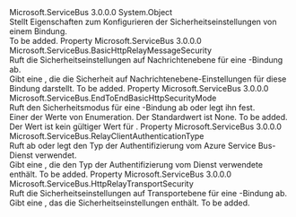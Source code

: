 <Type Name="BasicHttpRelaySecurity" FullName="Microsoft.ServiceBus.BasicHttpRelaySecurity">
  <TypeSignature Language="C#" Value="public sealed class BasicHttpRelaySecurity" />
  <TypeSignature Language="ILAsm" Value=".class public auto ansi sealed beforefieldinit BasicHttpRelaySecurity extends System.Object" />
  <TypeSignature Language="DocId" Value="T:Microsoft.ServiceBus.BasicHttpRelaySecurity" />
  <TypeSignature Language="VB.NET" Value="Public NotInheritable Class BasicHttpRelaySecurity" />
  <TypeSignature Language="F#" Value="type BasicHttpRelaySecurity = class" />
  <AssemblyInfo>
    <AssemblyName>Microsoft.ServiceBus</AssemblyName>
    <AssemblyVersion>3.0.0.0</AssemblyVersion>
  </AssemblyInfo>
  <Base>
    <BaseTypeName>System.Object</BaseTypeName>
  </Base>
  <Interfaces />
  <Docs>
    <summary>Stellt Eigenschaften zum Konfigurieren der Sicherheitseinstellungen von einem <see cref="T:Microsoft.ServiceBus.BasicHttpRelayBinding" /> Bindung.</summary>
    <remarks>To be added.</remarks>
  </Docs>
  <Members>
    <Member MemberName="Message">
      <MemberSignature Language="C#" Value="public Microsoft.ServiceBus.BasicHttpRelayMessageSecurity Message { get; }" />
      <MemberSignature Language="ILAsm" Value=".property instance class Microsoft.ServiceBus.BasicHttpRelayMessageSecurity Message" />
      <MemberSignature Language="DocId" Value="P:Microsoft.ServiceBus.BasicHttpRelaySecurity.Message" />
      <MemberSignature Language="VB.NET" Value="Public ReadOnly Property Message As BasicHttpRelayMessageSecurity" />
      <MemberSignature Language="F#" Value="member this.Message : Microsoft.ServiceBus.BasicHttpRelayMessageSecurity" Usage="Microsoft.ServiceBus.BasicHttpRelaySecurity.Message" />
      <MemberType>Property</MemberType>
      <AssemblyInfo>
        <AssemblyName>Microsoft.ServiceBus</AssemblyName>
        <AssemblyVersion>3.0.0.0</AssemblyVersion>
      </AssemblyInfo>
      <ReturnValue>
        <ReturnType>Microsoft.ServiceBus.BasicHttpRelayMessageSecurity</ReturnType>
      </ReturnValue>
      <Docs>
        <summary>Ruft die Sicherheitseinstellungen auf Nachrichtenebene für eine <see cref="T:Microsoft.ServiceBus.BasicHttpRelayBinding" />-Bindung ab.</summary>
        <value>Gibt eine <see cref="T:Microsoft.ServiceBus.BasicHttpRelayMessageSecurity" />, die die Sicherheit auf Nachrichtenebene-Einstellungen für diese Bindung darstellt.</value>
        <remarks>To be added.</remarks>
      </Docs>
    </Member>
    <Member MemberName="Mode">
      <MemberSignature Language="C#" Value="public Microsoft.ServiceBus.EndToEndBasicHttpSecurityMode Mode { get; set; }" />
      <MemberSignature Language="ILAsm" Value=".property instance valuetype Microsoft.ServiceBus.EndToEndBasicHttpSecurityMode Mode" />
      <MemberSignature Language="DocId" Value="P:Microsoft.ServiceBus.BasicHttpRelaySecurity.Mode" />
      <MemberSignature Language="VB.NET" Value="Public Property Mode As EndToEndBasicHttpSecurityMode" />
      <MemberSignature Language="F#" Value="member this.Mode : Microsoft.ServiceBus.EndToEndBasicHttpSecurityMode with get, set" Usage="Microsoft.ServiceBus.BasicHttpRelaySecurity.Mode" />
      <MemberType>Property</MemberType>
      <AssemblyInfo>
        <AssemblyName>Microsoft.ServiceBus</AssemblyName>
        <AssemblyVersion>3.0.0.0</AssemblyVersion>
      </AssemblyInfo>
      <ReturnValue>
        <ReturnType>Microsoft.ServiceBus.EndToEndBasicHttpSecurityMode</ReturnType>
      </ReturnValue>
      <Docs>
        <summary>Ruft den Sicherheitsmodus für eine <see cref="T:Microsoft.ServiceBus.BasicHttpRelayBinding" />-Bindung ab oder legt ihn fest.</summary>
        <value>Einer der Werte von <see cref="T:Microsoft.ServiceBus.EndToEndBasicHttpSecurityMode" /> Enumeration. Der Standardwert ist None.</value>
        <remarks>To be added.</remarks>
        <exception cref="T:System.ArgumentOutOfRangeException">Der Wert ist kein gültiger Wert für <see cref="T:Microsoft.ServiceBus.EndToEndBasicHttpSecurityMode" />.</exception>
      </Docs>
    </Member>
    <Member MemberName="RelayClientAuthenticationType">
      <MemberSignature Language="C#" Value="public Microsoft.ServiceBus.RelayClientAuthenticationType RelayClientAuthenticationType { get; set; }" />
      <MemberSignature Language="ILAsm" Value=".property instance valuetype Microsoft.ServiceBus.RelayClientAuthenticationType RelayClientAuthenticationType" />
      <MemberSignature Language="DocId" Value="P:Microsoft.ServiceBus.BasicHttpRelaySecurity.RelayClientAuthenticationType" />
      <MemberSignature Language="VB.NET" Value="Public Property RelayClientAuthenticationType As RelayClientAuthenticationType" />
      <MemberSignature Language="F#" Value="member this.RelayClientAuthenticationType : Microsoft.ServiceBus.RelayClientAuthenticationType with get, set" Usage="Microsoft.ServiceBus.BasicHttpRelaySecurity.RelayClientAuthenticationType" />
      <MemberType>Property</MemberType>
      <AssemblyInfo>
        <AssemblyName>Microsoft.ServiceBus</AssemblyName>
        <AssemblyVersion>3.0.0.0</AssemblyVersion>
      </AssemblyInfo>
      <ReturnValue>
        <ReturnType>Microsoft.ServiceBus.RelayClientAuthenticationType</ReturnType>
      </ReturnValue>
      <Docs>
        <summary>Ruft ab oder legt den Typ der Authentifizierung vom Azure Service Bus-Dienst verwendet.</summary>
        <value>Gibt eine <see cref="T:Microsoft.ServiceBus.RelayClientAuthenticationType" /> , die den Typ der Authentifizierung vom Dienst verwendete enthält.</value>
        <remarks>To be added.</remarks>
      </Docs>
    </Member>
    <Member MemberName="Transport">
      <MemberSignature Language="C#" Value="public Microsoft.ServiceBus.HttpRelayTransportSecurity Transport { get; }" />
      <MemberSignature Language="ILAsm" Value=".property instance class Microsoft.ServiceBus.HttpRelayTransportSecurity Transport" />
      <MemberSignature Language="DocId" Value="P:Microsoft.ServiceBus.BasicHttpRelaySecurity.Transport" />
      <MemberSignature Language="VB.NET" Value="Public ReadOnly Property Transport As HttpRelayTransportSecurity" />
      <MemberSignature Language="F#" Value="member this.Transport : Microsoft.ServiceBus.HttpRelayTransportSecurity" Usage="Microsoft.ServiceBus.BasicHttpRelaySecurity.Transport" />
      <MemberType>Property</MemberType>
      <AssemblyInfo>
        <AssemblyName>Microsoft.ServiceBus</AssemblyName>
        <AssemblyVersion>3.0.0.0</AssemblyVersion>
      </AssemblyInfo>
      <ReturnValue>
        <ReturnType>Microsoft.ServiceBus.HttpRelayTransportSecurity</ReturnType>
      </ReturnValue>
      <Docs>
        <summary>Ruft die Sicherheitseinstellungen auf Transportebene für eine <see cref="T:Microsoft.ServiceBus.BasicHttpRelayBinding" />-Bindung ab.</summary>
        <value>Gibt eine <see cref="T:Microsoft.ServiceBus.HttpRelayTransportSecurity" /> , das die Sicherheitseinstellungen enthält.</value>
        <remarks>To be added.</remarks>
      </Docs>
    </Member>
  </Members>
</Type>